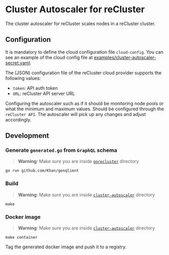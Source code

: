 # Cluster Autoscaler for reCluster

The cluster autoscaler for reCluster scales nodes in a reCluster cluster.

## Configuration

It is mandatory to define the cloud configuration file `cloud-config`.  You can see an example of the cloud config file at [examples/cluster-autoscaler-secret.yaml](./examples/cluster-autoscaler-secret.yaml).

The (JSON) configuration file of the reCluster cloud provider supports the following values:

- `token`: API auth token
- `URL`: reCluster API server URL


Configuring the autoscaler such as if it should be monitoring node pools or what the minimum and maximum values. Should be configured through the `reCluster API`.
The autoscaler will pick up any changes and adjust accordingly.

## Development

### Generate `generated.go` from `GraphQL` schema

> **Warning**: Make sure you are inside [`gorecluster`](./gorecluster) directory

```console
go run github.com/Khan/genqlient
```

### Build

> **Warning**: Make sure you are inside [`cluster-autoscaler`](../../../cluster-autoscaler) directory

```console
make
```

### Docker image

> **Warning**: Make sure you are inside [`cluster-autoscaler`](../../../cluster-autoscaler) directory

```console
make container
```

Tag the generated docker image and push it to a registry.